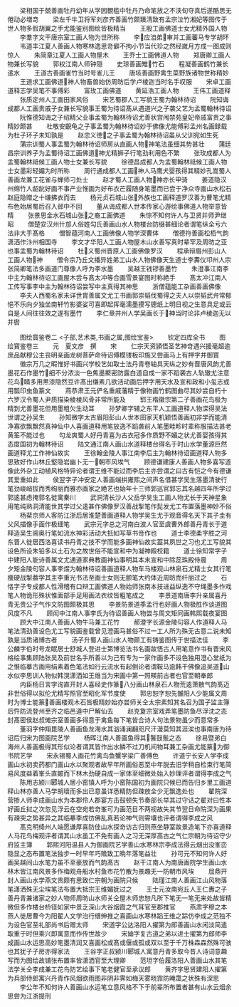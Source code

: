 <!-- { "loadSidebar": true } -->
　　梁相国于兢善画牡丹幼年从学因覩槛中牡丹乃命笔放之不浃旬夺真后遂酷思无倦动必増竒
　　梁左千牛卫将军刘彦齐善画竹颇臻清致有孟宗泣竹湘妃等图传于世人物多假胡翼之手尤能鉴别图绘皆极精当
　　王殷工画佛道士女尤精外国人物
　　李羣字文干唐宗室工画人物为世所称
　　李应洎弟审并工画蕃马专学胡环
　　韦道丰江夏人善画人物寒林逸思竒僻不拘小节当代珍之然经嵗月方成一图成则惊人
　　朱简章江夏人工画人物屋木
　　王乔士工画佛道人物
　　郑唐卿工画人物兼长写貌
　　郭权江南人师钟隠
　　史琼善画雉竹石
　　程凝善画鹤竹兼长逺水
　　王道古善画雀竹当时号雀儿王
　　唐垓善画野禽生菜野族诸物世称精妙
　　王道求工画佛道神人物畜兽始仿周昉后学卢棱迦当时名手叹服
　　宋卓工画道释志学吴笔不事傅彩
　　富玫工画佛道
　　黄延浩工画人物
　　王伟工画道释
　　张质定州人工画田家风俗
　　宋艺蜀郡人工写貌王蜀为翰林待诏
　　阮知诲成都人工画贵戚子女兼长写貌事王蜀为待诏髙从遇道兴之子袭父艺为孟蜀翰林待诏
　　阮惟德知诲之子绍精父业事孟蜀为翰林待诏尤善状宫闱禁苑皇妃帝戚富贵之事精妙颇甚
　　杜敬安齯龟之子事孟蜀为翰林待诏妙于佛像尤能傅彩孟州名画録载为杜子环子未知孰是
　　赵忠义徳之子事孟蜀为翰林待诏虽从父训宛如生死
　　蒲宗训蜀人事孟蜀为翰林待诏师房从直画人物神笔法虽细其势甚壮
　　蒲廷昌宗训养子为孟蜀待诏工画佛道神尤精狮子行笔劲利用色不繁
　　张玫成都人为孟蜀翰林祗候工画人物士女兼长写貌
　　徐德昌成都人为孟蜀翰林祗候工画人物士女墨彩轻媚为时所称
　　周行通成都人工画神人马鹰犬婴孩得其精妙孔嵩蜀人善画龙兼工花雀与蝉师刁处士
　　赵才蜀人工画人物神亦长甲骑
　　姜道隐汉州绵竹人龆龀好画不事产业惟画为好布衣芒履随身笔墨而已尝于净众寺画山水松石赵庭隐赠之十缣拂衣而去
　　杨元贞石城山张外族也工画释道罗汉善为曹笔尤精布色始居蜀后召入邺中不回
　　董从诲成都人世本传家心游绘事佛道人物举意皆精
　　张景思金水石城山张之裔工画佛道
　　朱悰不知何许人与卫贤并师尹继昭
　　僧楚安汉州什邡人俗姓勾氏善画山水人物楼台防缀甚细论者谓笔纵全亏六法非大手髙格
　　僧智蕴河南人工画佛像人物学深曹体
　　僧德符善画松栢气韵潇洒作汴州相国寺
　　李文才华阳人工画人物屋木山水善写真时辈罕及周昉之亚也事孟蜀为翰林待诏
　　杜义蜀州晋原人工画佛像罗汉
　　程承辩眉州彭山人工画人物神
　　僧令宗乃丘文播异姓弟工山水人物佛像天生道士李夀仪卭州人宗张简卿笔法多画道门尊像人呼为李水墨
　　吴越王钱镠善墨竹
　　朱澄事江南李中主为翰林待诏工画屋木尝与髙太冲等合画雪景宴图时称絶手
　　髙太冲江南人工传写事李中主为翰林待诏尝写中主真得其神思
　　浙僧蕴能工杂画善画佛像
　　李夫人西蜀名家未详世胄善属文尤工书画郭崇韬伐蜀得之夫人以崇韬武弁常郁悒不乐向夕独坐南轩竹影婆娑可喜即起挥毫濡墨摸写牕纸上明日视之生意具足或云自是人间往往效之遂有墨竹
　　李仁章并州人学吴画长于神当时论非卢棱迦无以并辔

　　图绘寳鉴卷二
<子部,艺术类,书画之属,图绘宝鉴>
　　钦定四库全书
　　图绘寳鉴卷三
　　元　夏文彦　撰
　　宋
　　仁宗天资頴悟圣艺神竒遇兴援毫超逾庶品献穆公主丧明亲画龙树菩萨命待诏傅模镂板印施又尝画马上有押字并御寳
　　徽宗万几之暇惟好书画兴学校艺如取士法丹青卷轴具天纵之妙有晋唐风韵尤善墨花石作墨竹细不分浓淡一色焦墨藂密防露白道自成一家不蹈袭古人轨辙尤注意花鸟睛多用黒漆隐然豆许髙出缣素几欲活动画后押字用天水及宣和政和小玺志或用瓢印虫鱼篆文
　　燕恭肃王元俨名重戚藩精于像物画竹鹤图曲尽其妙尝自朽十六罗汉令蜀人尹质描染棱棱风骨非常所能及
　　郓王楷徽宗第二子善画花鸟极为精到尤善墨花但用墨粗欠生动耳
　　孙梦卿字辅之东平人工画道释人物深得吴法世谓之孙吴生
　　孙知微字太古眉阳彭山人世本田家天机颖悟善画初非学而能清净寡欲飘飘然真神仙中人喜画道释用笔放逸不蹈袭前人笔墨畦畛时辈称服描法甚老黄筌不能过也
　　勾龙爽蜀人好丹青喜为古衣冠多作质野不媚之状尤善婴孩得其态度国初为翰林待诏
　　陆文通江南人画山水道释楼台得名于时山水学董源巨然画道释尤工作神仙故实
　　王徐翰金陵人事江南李后主为翰林待诏画道释人物多思致好作山林丘壑隐岩幽卜无一朝市风埃气
　　顾德谦建康人善画人物多喜写道像此外杂工动植风格特异论者谓王维不能过而李后主亦尝谓之曰古有恺之今有德谦其爱重如此
　　侯翌字子冲安定人善画端拱雍熙之间声名借甚学吴生落墨清驶行笔劲峻峭拔而秀绚丽而雅亦画家之絶艺也始年十三师郭巡官郭忘其名越四年所学过郭逺甚虑掩郭名徙寓秦川
　　武洞清长沙人父岳学吴生工画人物尤长于天神星象用笔纯熟洞清能世其学过父逺甚作佛像罗汉善战掣笔作髭发尤工布置落墨神妙不俗
　　杨棐京师人客防江浙后居淮楚善画道释人物学吴生尤于观音得名天下其子圭有父风描像手面作极细笔
　　武宗元字总之河南白波人官至虞曹外郎善丹青长于道释造吴生阃奥行笔如流水神彩活动大扺如写草书竒作也
　　道士李德柔字胜之河东晋人徙居西洛喜读书丹青之技不学而能多画神仙故实葢其夙世之习也尤工写貌其设色所设朱铅多以土石为之故世俗不能宣和中为凝神殿校籍
　　道士徐知常字子中建阳人能诗善属文尤通道家典教画神仙事明其本末宣和中除蕊珠殿侍晨
　　周夕矩金陵句容人事李煜为翰林待诏善画道释人物车马楼观山林泉石尤精士女其行笔痩硬战掣葢学其主李重光书法至画士女则无颤笔大约体近周昉而纤丽过之
　　石恪字子专成都人性滑稽有口辩工画佛道人物始师张南本技进益纵逸不守绳墨多作戏笔人物诡形殊状惟面部手足用画法衣纹皆粗笔成之
　　李景道南唐李升亲属喜丹青无贵公子气作文防图颇极其思
　　李景防景道季孟行也好画人物极胜作谈道图风度不凡
　　顾闳中江南人事李氏为待诏善画人物尝与周文矩同画韩熙载夜宴图
　　顾大中江南人善画人物牛马兼工花竹
　　郝澄字长源金陵句容人作道释人马笔法清劲善设色尤工写貌画鉴载曾见澄画马甚俗不过一工人所为殊无古意二说未知孰是当质诸博古者
　　汤子升蜀人画山水人物颇工有铸鉴图传于世描法佳
　　李公麟字伯时号龙眠居士舒城人登进士第博览法书名画故悟古人用笔意作书有晋宋风格绘事集顾陆张吴及前世名手所善以为己有专为一家作画多不设色独用澄心堂纸为之惟临摹古画用绢素着色笔法如行云流水有起倒论者谓鞍马逾韩干佛像追吴道山水似李思训人物似韩滉潇洒如王维当为宋画中第一照暎前古者也官至朝奉郎
　　内臣杨日言字询直开封人喜经史作篆八分画山林泉石人物荒逺萧散气韵髙迈非世俗得以拟伦尤精写照官至昭化军节度使
　　郭忠恕字恕先雒阳人少能属文周时为博士能篆善画楼观木石皆极精妙始亦尝师关仝太宗素知其名召为国子监主簿后忤防流登州至齐之临邑道中尸解仙去
　　赵克夐宗室戏弄笔墨防鱼尽浮沈之态封髙密侯赵叔傩宗室善画多得意于禽鱼每下笔皆合诗人句法景物虽少而意常多
　　董羽字仲翔毘陵人善画鱼龙海水其汹涌澜翻咫尺汗漫莫知其涯涘也事南唐为待诏后归宋为图画院艺学
　　杨晖江南人善画鱼得其鬐鼓鬛之态
　　徐易暨弟白海州人善画极得其形似论者谓其皆作出水鳞不过刀机间物耳兼工杂画尤能篆为御书院艺学
　　宋永锡蜀人画花竹禽鸟鱼蟹学梁广善傅色
　　许道宁长安人学李成画山水初卖药都门画山水以聚观者故早年所画俗恶至中年脱去旧学稍自检束行笔简易风度益着峯头直皴而下林木劲硬自成一家体至细微处始入妙理评者谓得李成之气
　　陈用志颍川郾城人居小窑镇人呼为小窑陈国初为画院只候已而告归乡里工画道释山林亦善人马学胡瓌而多出已意虽详悉精防但疎放全少无飘逸处也
　　翟院深营掺人师李成画山水为本郡伶人郡宴方击鼓顿失节奏部长举其过守诘之翟对曰性本好画丘挝之次忽见浮云在空宛若竒峯可为画范目不两视故失其节翌日命院深为画果有疎突之势甚异之其临摹李成彷佛乱真若论神气则霄壤也评者谓得李成之风
　　髙克明绛州人端愿谦厚喜防佳山水探竒访古归则燕坐静室故景造笔下亦喜道释人马花鸟梅观评者谓其山水虽工不免有画人之习无深厚髙古之气仁宗朝为待诏守少府监主簿
　　郭熙河阳温县人为御画院艺学善山水寒林宗李成法得云烟出没峯峦隐显之态布置笔法独步一时早年巧赡致工晩年落笔益壮
　　孙可元不知何许人好画吴越间山水笔力虽不至豪放而气韵髙古
　　赵干江南人为南唐画院学生画山水林木皆江南风景多作梅观舟船水村鱼市花竹散为景趣无一防朝市风埃
　　屈鼎开封人画山水学燕文贵颇有思致仁宗朝为画院只候
　　陆瑾江南人善画江山风物落笔潇洒殊无尘埃笔法布置大抵宗王维媚妩过之
　　王士元汝南宛丘人王仁夀之子善丹青兼诸家之妙人物师周昉山水师关仝屋木师忠恕凡所下笔无一笔无来处故皆精微但多作楼台桥径如家中景乏深山大谷烟霞之气耳官至郡推官
　　燕肃字穆之本燕人徙居曹今为阳翟人文学治行缙绅推之喜画山水寒林蹈王维之踪仿李成之范独不为设色官至礼部尚书后赠太师
　　宋道字公达洛阳人擢第为郎善画山水闲淡简逺取重于时但乘兴即寓意而作传世故少
　　宋廸字复古道之弟以进士擢第为郎师李成画山水运思高妙笔墨清润又喜画松或髙或偃或孤或双以至于千万株森森然殊可骇也其犹子子房亦得家法
　　王谷字正叔颍川郾城人寓意丹青多取今昔人诗词意趣写而为图绘故铺张布置率皆潇洒官至大理卿
　　范坦字伯履洛阳人善画山水其笔法学关仝李成兼工花鸟防艺绘事下笔老健官至承议郎
　　黄齐字思贤建阳人擢第为兵部侍郎寓兴丹青作风烟欲雨图非阴非霁如梅天雾晓霏防晻霭之状殊有深思
　　李公年不知何许人善画山水运笔立意风格不下于前辈所布置者甚有山水云烟余思尝为江浙提刑
